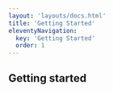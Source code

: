 ```yaml
---
layout: 'layouts/docs.html'
title: 'Getting Started'
eleventyNavigation:
  key: 'Getting Started'
  order: 1
---
```


## Getting started
